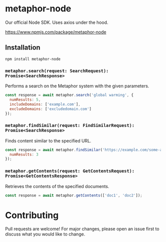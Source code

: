 # metaphor-node

Our official Node SDK. Uses axios under the hood.

https://www.npmjs.com/package/metaphor-node

## Installation
```
npm install metaphor-node
```

### `metaphor.search(request: SearchRequest): Promise<SearchResponse>`
Performs a search on the Metaphor system with the given parameters.

```javascript
const response = await metaphor.search('global warming', {
  numResults: 5,
  includeDomains: ['example.com'],
  excludeDomains: ['excludedomain.com']
});
```

### `metaphor.findSimilar(request: FindSimilarRequest): Promise<SearchResponse>`
Finds content similar to the specified URL.

```javascript
const response = await metaphor.findSimilar('https://example.com/some-article', {
  numResults: 3
});
```

### `metaphor.getContents(request: GetContentsRequest): Promise<GetContentsResponse>`
Retrieves the contents of the specified documents.

```javascript
const response = await metaphor.getContents(['doc1', 'doc2']);
```

# Contributing
Pull requests are welcome! For major changes, please open an issue first to discuss what you would like to change.
